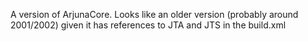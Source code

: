 A version of ArjunaCore. Looks like an older version (probably around 2001/2002) given it has references to JTA and JTS in the build.xml
